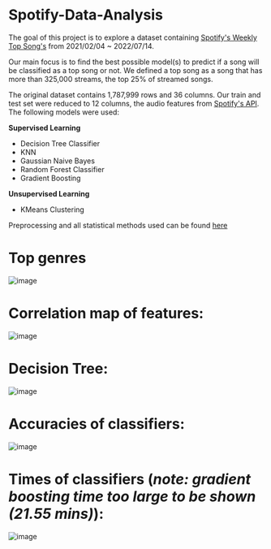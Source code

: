 # Spotify-Data-Analysis

The goal of this project is to explore a dataset containing [Spotify's Weekly Top Song's](https://www.kaggle.com/datasets/yelexa/spotify200) from 2021/02/04 ~ 2022/07/14. 

Our main focus is to find the best possible model(s) to predict if a song will be classified as a top song or not.
We defined a top song as a song that has more than 325,000 streams, the top 25% of streamed songs.

The original dataset contains 1,787,999 rows and 36 columns. Our train and test set were reduced to 12 columns, the audio features from [Spotify's API](https://developer.spotify.com/documentation/web-api/reference/#/operations/get-several-audio-features). The following models were used:

**Supervised Learning**
- Decision Tree Classifier
- KNN
- Gaussian Naive Bayes
- Random Forest Classifier
- Gradient Boosting

**Unsupervised Learning**
- KMeans Clustering

Preprocessing and all statistical methods used can be found [here](/SpotifyAnalysis.ipynb)

# Top genres

![image](https://user-images.githubusercontent.com/98543433/208058510-056df47f-5a0d-43f9-80f1-977bab3eb049.png)

# Correlation map of features:

![image](https://user-images.githubusercontent.com/98543433/208057348-210bcafd-08e3-4971-bf01-41b8e25a829d.png)

# Decision Tree:

![image](https://user-images.githubusercontent.com/98543433/208058208-376147a1-16f3-456b-8252-225b157dfcfc.png)

# Accuracies of classifiers:

![image](https://user-images.githubusercontent.com/98543433/208057763-4c64b005-e30a-4bc7-8569-52ad8b71f31d.png)

# Times of classifiers (*note: gradient boosting time too large to be shown (21.55 mins)*):

![image](https://user-images.githubusercontent.com/98543433/208057838-e7ee775f-225e-4eea-b9d2-7450632d2432.png)

